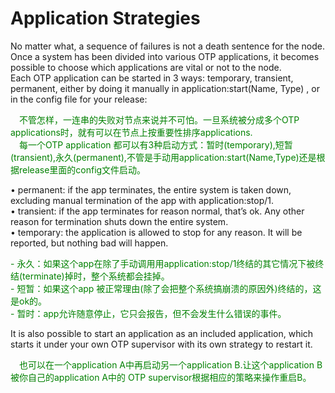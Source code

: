 # Application Strategies
No matter what, a sequence of failures is not a death sentence for the node. Once a system has been divided into various OTP applications, it becomes possible to choose which applications are vital or not to the node.<br>
Each OTP application can be started in 3 ways: temporary, transient, permanent, either by doing it manually in application:start(Name, Type) , or in the config file for your release:
<p></p> <font color="green">
&emsp;不管怎样，一连串的失败对节点来说并不可怕。一旦系统被分成多个OTP applications时，就有可以在节点上按重要性排序applications.<br>
&emsp;每一个OTP application 都可以有3种启动方式：暂时(temporary),短暂(transient),永久(permanent),不管是手动用application:start(Name,Type)还是根据release里面的config文件启动。
</font> <p></p>

• permanent: if the app terminates, the entire system is taken down, excluding manual termination of the app with application:stop/1.<br>
• transient: if the app terminates for reason normal, that’s ok. Any other reason for termination shuts down the entire system.<br>
• temporary: the application is allowed to stop for any reason. It will be reported, but nothing bad will happen.<br>
<p></p> <font color="green">
- 永久：如果这个app在除了手动调用用application:stop/1终结的其它情况下被终结(terminate)掉时，整个系统都会挂掉。<br>
- 短暂：如果这个app 被正常理由(除了会把整个系统搞崩溃的原因外)终结的，这是ok的。<br>
- 暂时：app允许随意停止，它只会报告，但不会发生什么错误的事件。<br>
</font> <p></p>

It is also possible to start an application as an included application, which starts it under your own OTP supervisor with its own strategy to restart it.
<p></p> <font color="green">
&emsp;也可以在一个application A中再启动另一个application B.让这个application B被你自己的application A中的 OTP supervisor根据相应的策略来操作重启B。
</font> <p></p>

